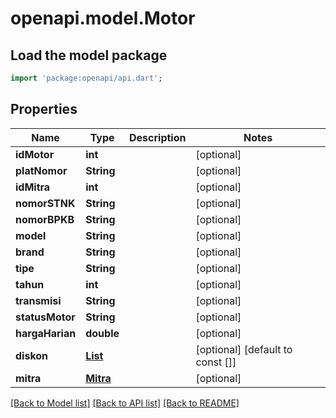 # openapi.model.Motor

## Load the model package
```dart
import 'package:openapi/api.dart';
```

## Properties
Name | Type | Description | Notes
------------ | ------------- | ------------- | -------------
**idMotor** | **int** |  | [optional] 
**platNomor** | **String** |  | [optional] 
**idMitra** | **int** |  | [optional] 
**nomorSTNK** | **String** |  | [optional] 
**nomorBPKB** | **String** |  | [optional] 
**model** | **String** |  | [optional] 
**brand** | **String** |  | [optional] 
**tipe** | **String** |  | [optional] 
**tahun** | **int** |  | [optional] 
**transmisi** | **String** |  | [optional] 
**statusMotor** | **String** |  | [optional] 
**hargaHarian** | **double** |  | [optional] 
**diskon** | [**List<Diskon>**](Diskon.md) |  | [optional] [default to const []]
**mitra** | [**Mitra**](Mitra.md) |  | [optional] 

[[Back to Model list]](../README.md#documentation-for-models) [[Back to API list]](../README.md#documentation-for-api-endpoints) [[Back to README]](../README.md)


